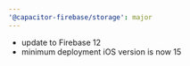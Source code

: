 ```yaml
---
'@capacitor-firebase/storage': major
---
```


- update to Firebase 12
- minimum deployment iOS version is now 15
